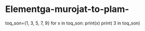 # Elementga-murojat-to-plam-
toq_son={1, 3, 5, 7, 9}
for x in toq_son:
    print(x)
print( 3 in toq_son)
